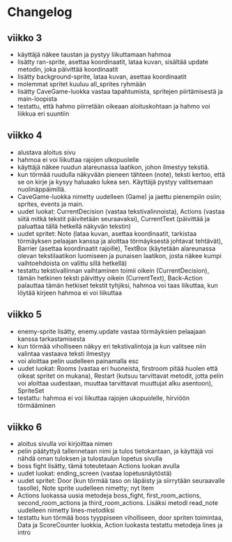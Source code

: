 # Changelog
## viikko 3
- käyttäjä näkee taustan ja pystyy liikuttamaan hahmoa
- lisätty ran-sprite, asettaa koordinaatit, lataa kuvan, sisältää update metodin, joka päivittää koordinaatit
- lisätty background-sprite, lataa kuvan, asettaa koordinaatit
- molemmat spritet kuuluu all_sprites ryhmään
- lisätty CaveGame-luokka vastaa tapahtumista, spritejen piirtämisestä ja main-loopista
- testattu, että hahmo piirretään oikeaan aloituskohtaan ja hahmo voi liikkua eri suuntiin

## viikko 4
- alustava aloitus sivu
- hahmoa ei voi liikuttaa rajojen ulkopuolelle
- käyttäjä näkee ruudun alareunassa laatikon, johon ilmestyy tekstiä.
- kun törmää ruudulla näkyvään pieneen tähteen (note), teksti kertoo, että se on kirje ja kysyy haluaako lukea sen. Käyttäjä pystyy valitsemaan nuolinäppäimillä.
- CaveGame-luokka nimetty uudelleen (Game) ja jaettu pienempiin osiin; sprites, events ja main.
- uudet luokat: CurrentDecision (vastaa tekstivalinnoista), Actions (vastaa siitä mitkä tekstit päivitetään seuraavaksi), CurrentText (päivittää ja paluattaa tällä hetkellä näkyvän tekstin)
- uudet spritet: Note (lataa kuvan, asettaa koordinaatit, tarkistaa törmäyksen pelaajan kanssa ja aloittaa törmäyksestä johtavat tehtävät), Barrier (asettaa koordinaatit rajoille), TextBox (käytetään alareunassa olevan tekstilaatikon luomiseen ja punaisen laatikon, josta näkee kumpi vaihtoehdoista on valittu sillä hetkellä)
- testattu tekstivallinnan vaihtaminen toimii oikein (CurrentDecision), tämän hetkinen teksti päivittyy oikein (CurrentText), Back-Action palauttaa tämän hetkiset tekstit tyhjiksi, hahmoa voi taas liikuttaa, kun löytää kirjeen hahmoa ei voi liikuttaa 

## viikko 5
- enemy-sprite lisätty, enemy.update vastaa törmäyksien pelaajaan kanssa tarkastamisesta
- kun törmää viholliseen näkyy eri tekstivalintoja ja kun valitsee niin valintaa vastaava teksti ilmestyy
- voi aloittaa pelin uudelleen painamalla esc
- uudet luokat: Rooms (vastaa eri huoneista, firstroom pitää huolen että oikeat spritet on mukana), Restart (kutsuu tarvittavat metodit, jotta pelin voi aloittaa uudestaan, muuttaa tarvittavat muuttujat alku asentoon), SpriteSet
- testattu: hahmoa ei voi liikuttaa rajojen ukopuolelle, hirviöön törmääminen

## viikko 6
- aloitus sivulla voi kirjoittaa nimen
- pelin päätyttyä tallennetaan nimi ja tulos tietokantaan, ja käyttäjä voi nähdä oman tuloksen ja tulostaulun lopetus sivulla
- boss fight lisätty, tämä toteutetaan Actions luokan avulla
- uudet luokat: ending_screen (vastaa lopetusnäytöstä)
- uudet spritet: Door (kun törmää taso on läpäisty ja siirrytään seuraavalle tasolle), Note sprite uudelleen nimetty; nyt Item
- Actions luokassa uusia metodeja boss_fight, first_room_actions, second_room_actions ja third_room_actions. Lisäksi metodi read_note uudelleen nimetty lines-metodiksi
- testattu kun törmää boss tyyppiseen viholliseen, door spriten toimintaa, Data ja ScoreCounter luokkia, Action luokasta testattu metodeja lines ja intro
